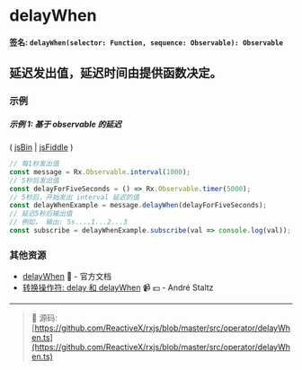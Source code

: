 # delayWhen

#### 签名: `delayWhen(selector: Function, sequence: Observable): Observable`

## 延迟发出值，延迟时间由提供函数决定。

### 示例

##### 示例 1: 基于 observable 的延迟

( [jsBin](http://jsbin.com/topohekuje/edit?js,console) | [jsFiddle](https://jsfiddle.net/btroncone/b057mxkL/) )

```js
// 每1秒发出值
const message = Rx.Observable.interval(1000);
// 5秒后发出值
const delayForFiveSeconds = () => Rx.Observable.timer(5000);
// 5秒后，开始发出 interval 延迟的值
const delayWhenExample = message.delayWhen(delayForFiveSeconds);
// 延迟5秒后输出值
// 例如， 输出: 5s....1...2...3
const subscribe = delayWhenExample.subscribe(val => console.log(val));
```


### 其他资源

* [delayWhen](http://cn.rx.js.org/class/es6/Observable.js~Observable.html#instance-method-delayWhen) :newspaper: - 官方文档
* [转换操作符: delay 和 delayWhen](https://egghead.io/lessons/rxjs-transformation-operators-delay-and-delaywhen?course=rxjs-beyond-the-basics-operators-in-depth) :video_camera: :dollar: - André Staltz

---
> :file_folder: 源码:  [https://github.com/ReactiveX/rxjs/blob/master/src/operator/delayWhen.ts](https://github.com/ReactiveX/rxjs/blob/master/src/operator/delayWhen.ts)
